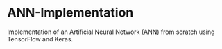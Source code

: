 # ANN-Implementation
Implementation of an Artificial Neural Network (ANN) from scratch using TensorFlow and Keras.
